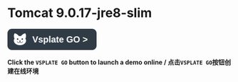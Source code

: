 # Tomcat 9.0.17-jre8-slim

<a href="https://www.vsplate.com/?docker-compose=https://github.com/vsplate/dcenvs/tomcat/9.0.17-jre8-slim"><img alt="VSPLATE GO" src="https://raw.githubusercontent.com/vsplate/images/master/vsgo_btn.png" width="200px"></a>

**Click the `VSPLATE GO` button to launch a demo online / 点击`VSPLATE GO`按钮创建在线环境**